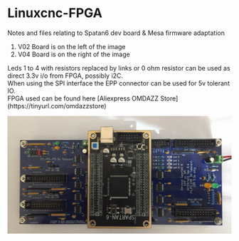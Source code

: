 # Linuxcnc-FPGA
Notes and files relating to Spatan6 dev board &amp; Mesa firmware adaptation
<ol>
<li>V02 Board is on the left of the image</li>
<li>V04 Board is on the right of the image</li>
</ol>
Leds 1 to 4 with resistors replaced by links or 0 ohm resistor can be used as direct 3.3v i/o from FPGA, possibly i2C. <br>
When using the SPI interface the EPP connector can be used for 5v tolerant IO.<br>
FPGA used can be found here [Aliexpress OMDAZZ Store](https://tinyurl.com/omdazzstore)

![FPGA](9d60.JPG)

